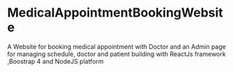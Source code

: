 # MedicalAppointmentBookingWebsite
A Website for booking medical appointment with Doctor and an Admin page for managing schedule, doctor and patient building with ReactJs framework ,Boostrap 4 and NodeJS platform
